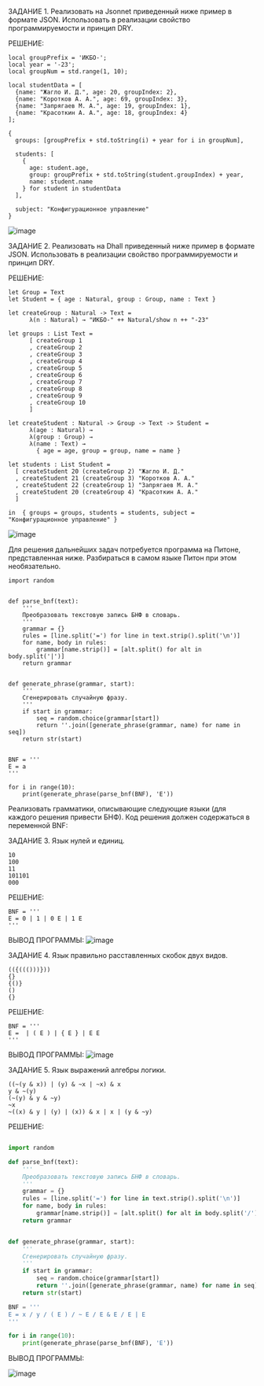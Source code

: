 ЗАДАНИЕ 1. Реализовать на Jsonnet приведенный ниже пример в формате JSON. Использовать в реализации свойство программируемости и принцип DRY.

  РЕШЕНИЕ:
  ~~~jsonnet
  local groupPrefix = 'ИКБО-';
  local year = '-23';
  local groupNum = std.range(1, 10);
  
  local studentData = [
    {name: "Жагло И. Д.", age: 20, groupIndex: 2},
    {name: "Коротков А. А.", age: 69, groupIndex: 3},
    {name: "Запрягаев М. А.", age: 19, groupIndex: 1},
    {name: "Красоткин А. А.", age: 18, groupIndex: 4}
  ];
  
  {
    groups: [groupPrefix + std.toString(i) + year for i in groupNum],
  
    students: [
      {
        age: student.age,
        group: groupPrefix + std.toString(student.groupIndex) + year,
        name: student.name
      } for student in studentData
    ],
  
    subject: "Конфигурационное управление"
  }
  ~~~


  ![image](https://github.com/user-attachments/assets/67fee7bd-4c5b-4ee1-acec-75bf8f3e5631)


ЗАДАНИЕ 2. Реализовать на Dhall приведенный ниже пример в формате JSON. Использовать в реализации свойство программируемости и принцип DRY.

  РЕШЕНИЕ:
  ~~~dhall
  let Group = Text
  let Student = { age : Natural, group : Group, name : Text }
  
  let createGroup : Natural -> Text =
        λ(n : Natural) → "ИКБО-" ++ Natural/show n ++ "-23"
  
  let groups : List Text =
        [ createGroup 1
        , createGroup 2
        , createGroup 3
        , createGroup 4
        , createGroup 5
        , createGroup 6
        , createGroup 7
        , createGroup 8
        , createGroup 9
        , createGroup 10
        ]
  
  let createStudent : Natural -> Group -> Text -> Student =
        λ(age : Natural) →
        λ(group : Group) →
        λ(name : Text) →
          { age = age, group = group, name = name }
  
  let students : List Student =
    [ createStudent 20 (createGroup 2) "Жагло И. Д."
    , createStudent 21 (createGroup 3) "Коротков А. А."
    , createStudent 22 (createGroup 1) "Запрягаев М. А."
    , createStudent 20 (createGroup 4) "Красоткин А. А."
    ]
  
  in  { groups = groups, students = students, subject = "Конфигурационное управление" }
  ~~~


  ![image](https://github.com/user-attachments/assets/e9736cc7-a114-475e-8f96-79da6e2cf9d9)


Для решения дальнейших задач потребуется программа на Питоне, представленная ниже. Разбираться в самом языке Питон при этом необязательно.

~~~
import random


def parse_bnf(text):
    '''
    Преобразовать текстовую запись БНФ в словарь.
    '''
    grammar = {}
    rules = [line.split('=') for line in text.strip().split('\n')]
    for name, body in rules:
        grammar[name.strip()] = [alt.split() for alt in body.split('|')]
    return grammar


def generate_phrase(grammar, start):
    '''
    Сгенерировать случайную фразу.
    '''
    if start in grammar:
        seq = random.choice(grammar[start])
        return ''.join([generate_phrase(grammar, name) for name in seq])
    return str(start)


BNF = '''
E = a
'''

for i in range(10):
    print(generate_phrase(parse_bnf(BNF), 'E'))
~~~   

Реализовать грамматики, описывающие следующие языки (для каждого решения привести БНФ). Код решения должен содержаться в переменной BNF:

ЗАДАНИЕ 3. Язык нулей и единиц.
~~~
10
100
11
101101
000
~~~
  РЕШЕНИЕ:
  ~~~
  BNF = '''
  E = 0 | 1 | 0 E | 1 E
  '''
  ~~~
  ВЫВОД ПРОГРАММЫ:
  ![image](https://github.com/user-attachments/assets/c6e7c985-f774-4dde-9de3-6a8e9477c56d)


ЗАДАНИЕ 4. Язык правильно расставленных скобок двух видов.
~~~
(({((()))}))
{}
{()}
()
{}
~~~
  РЕШЕНИЕ:
  ~~~
  BNF = '''
  E =  | ( E ) | { E } | E E
  '''
  ~~~
  ВЫВОД ПРОГРАММЫ:
  ![image](https://github.com/user-attachments/assets/5a9bb6fa-1b92-419d-96dc-fd71322ffca3)


ЗАДАНИЕ 5. Язык выражений алгебры логики.
~~~
((~(y & x)) | (y) & ~x | ~x) & x
y & ~(y)
(~(y) & y & ~y)
~x
~((x) & y | (y) | (x)) & x | x | (y & ~y)
~~~
  РЕШЕНИЕ:
  ~~~python

  import random
  
  def parse_bnf(text):
      '''
      Преобразовать текстовую запись БНФ в словарь.
      '''
      grammar = {}
      rules = [line.split('=') for line in text.strip().split('\n')]
      for name, body in rules:
          grammar[name.strip()] = [alt.split() for alt in body.split('/')]
      return grammar
  
  
  def generate_phrase(grammar, start):
      '''
      Сгенерировать случайную фразу.
      '''
      if start in grammar:
          seq = random.choice(grammar[start])
          return ''.join([generate_phrase(grammar, name) for name in seq])
      return str(start)
  
  BNF = '''
  E = x / y / ( E ) / ~ E / E & E / E | E
  '''
  
  for i in range(10):
      print(generate_phrase(parse_bnf(BNF), 'E'))
  ~~~

  ВЫВОД ПРОГРАММЫ:
  
  ![image](https://github.com/user-attachments/assets/05c8acb9-e8d1-468d-bb5f-cd5a85c025b7)

